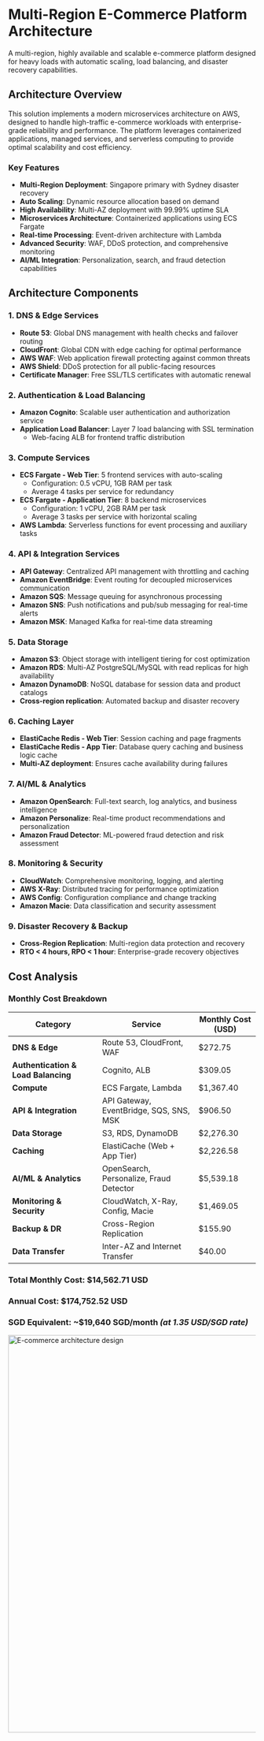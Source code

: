 # Multi-Region E-Commerce Platform Architecture

A multi-region, highly available and scalable e-commerce platform designed for heavy loads with automatic scaling, load balancing, and disaster recovery capabilities.

## Architecture Overview

This solution implements a modern microservices architecture on AWS, designed to handle high-traffic e-commerce workloads with enterprise-grade reliability and performance. The platform leverages containerized applications, managed services, and serverless computing to provide optimal scalability and cost efficiency.

### Key Features

- **Multi-Region Deployment**: Singapore primary with Sydney disaster recovery
- **Auto Scaling**: Dynamic resource allocation based on demand
- **High Availability**: Multi-AZ deployment with 99.99% uptime SLA
- **Microservices Architecture**: Containerized applications using ECS Fargate
- **Real-time Processing**: Event-driven architecture with Lambda
- **Advanced Security**: WAF, DDoS protection, and comprehensive monitoring
- **AI/ML Integration**: Personalization, search, and fraud detection capabilities

## Architecture Components

### 1. DNS & Edge Services
- **Route 53**: Global DNS management with health checks and failover routing
- **CloudFront**: Global CDN with edge caching for optimal performance
- **AWS WAF**: Web application firewall protecting against common threats
- **AWS Shield**: DDoS protection for all public-facing resources
- **Certificate Manager**: Free SSL/TLS certificates with automatic renewal

### 2. Authentication & Load Balancing
- **Amazon Cognito**: Scalable user authentication and authorization service
- **Application Load Balancer**: Layer 7 load balancing with SSL termination
  - Web-facing ALB for frontend traffic distribution

### 3. Compute Services
- **ECS Fargate - Web Tier**: 5 frontend services with auto-scaling
  - Configuration: 0.5 vCPU, 1GB RAM per task
  - Average 4 tasks per service for redundancy
- **ECS Fargate - Application Tier**: 8 backend microservices
  - Configuration: 1 vCPU, 2GB RAM per task
  - Average 3 tasks per service with horizontal scaling
- **AWS Lambda**: Serverless functions for event processing and auxiliary tasks

### 4. API & Integration Services
- **API Gateway**: Centralized API management with throttling and caching
- **Amazon EventBridge**: Event routing for decoupled microservices communication
- **Amazon SQS**: Message queuing for asynchronous processing
- **Amazon SNS**: Push notifications and pub/sub messaging for real-time alerts
- **Amazon MSK**: Managed Kafka for real-time data streaming

### 5. Data Storage
- **Amazon S3**: Object storage with intelligent tiering for cost optimization
- **Amazon RDS**: Multi-AZ PostgreSQL/MySQL with read replicas for high availability
- **Amazon DynamoDB**: NoSQL database for session data and product catalogs
- **Cross-region replication**: Automated backup and disaster recovery

### 6. Caching Layer
- **ElastiCache Redis - Web Tier**: Session caching and page fragments
- **ElastiCache Redis - App Tier**: Database query caching and business logic cache
- **Multi-AZ deployment**: Ensures cache availability during failures

### 7. AI/ML & Analytics
- **Amazon OpenSearch**: Full-text search, log analytics, and business intelligence
- **Amazon Personalize**: Real-time product recommendations and personalization
- **Amazon Fraud Detector**: ML-powered fraud detection and risk assessment

### 8. Monitoring & Security
- **CloudWatch**: Comprehensive monitoring, logging, and alerting
- **AWS X-Ray**: Distributed tracing for performance optimization
- **AWS Config**: Configuration compliance and change tracking
- **Amazon Macie**: Data classification and security assessment

### 9. Disaster Recovery & Backup
- **Cross-Region Replication**: Multi-region data protection and recovery
- **RTO < 4 hours, RPO < 1 hour**: Enterprise-grade recovery objectives

## Cost Analysis

### Monthly Cost Breakdown

| Category | Service | Monthly Cost (USD) |
|----------|---------|-------------------|
| **DNS & Edge** | Route 53, CloudFront, WAF | $272.75 |
| **Authentication & Load Balancing** | Cognito, ALB | $309.05 |
| **Compute** | ECS Fargate, Lambda | $1,367.40 |
| **API & Integration** | API Gateway, EventBridge, SQS, SNS, MSK | $906.50 |
| **Data Storage** | S3, RDS, DynamoDB | $2,276.30 |
| **Caching** | ElastiCache (Web + App Tier) | $2,226.58 |
| **AI/ML & Analytics** | OpenSearch, Personalize, Fraud Detector | $5,539.18 |
| **Monitoring & Security** | CloudWatch, X-Ray, Config, Macie | $1,469.05 |
| **Backup & DR** | Cross-Region Replication | $155.90 |
| **Data Transfer** | Inter-AZ and Internet Transfer | $40.00 |

### **Total Monthly Cost: $14,562.71 USD**
### **Annual Cost: $174,752.52 USD**
### **SGD Equivalent: ~$19,640 SGD/month** *(at 1.35 USD/SGD rate)*

<img width="1255" height="807" alt="E-commerce architecture design" src="https://github.com/user-attachments/assets/d7bf7af3-64f3-41c6-b22f-af813274700d" />
